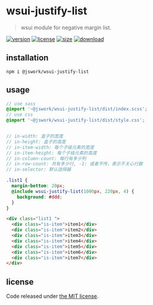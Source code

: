 # wsui-justify-list
> wsui module for negative margin list.

[![version][version-image]][version-url]
[![license][license-image]][license-url]
[![size][size-image]][size-url]
[![download][download-image]][download-url]

## installation
```shell
npm i @jswork/wsui-justify-list
```

## usage
```scss
// use sass
@import '~@jswork/wsui-justify-list/dist/index.scss';
// use css
@import '~@jswork/wsui-justify-list/dist/style.css';


// in-width: 盒子的宽度
// in-height: 盒子的高度
// in-item-width: 每个子级元素的宽度
// in-item-height: 每个子级元素的高度
// in-column-count: 每行有多少列
// in-row-count: 共有多少行, -1: 或者不传，表示不关心行数
// in-selector: 默认选择器

.list1 {
  margin-bottom: 20px;
  @include wsui-justify-list(1000px, 220px, 4) {
    background: #ddd;
  }
}
```

```html
<div class="list1 ">
  <div class="is-item">item1</div>
  <div class="is-item">item2</div>
  <div class="is-item">item3</div>
  <div class="is-item">item4</div>
  <div class="is-item">item5</div>
  <div class="is-item">item6</div>
  <div class="is-item">item7</div>
</div>
```

## license
Code released under [the MIT license](https://github.com/afeiship/wsui-justify-list/blob/master/LICENSE.txt).

[version-image]: https://img.shields.io/npm/v/@jswork/wsui-justify-list
[version-url]: https://npmjs.org/package/@jswork/wsui-justify-list

[license-image]: https://img.shields.io/npm/l/@jswork/wsui-justify-list
[license-url]: https://github.com/afeiship/wsui-justify-list/blob/master/LICENSE.txt

[size-image]: https://img.shields.io/bundlephobia/minzip/@jswork/wsui-justify-list
[size-url]: https://github.com/afeiship/wsui-justify-list/blob/master/dist/wsui-justify-list.min.js

[download-image]: https://img.shields.io/npm/dm/@jswork/wsui-justify-list
[download-url]: https://www.npmjs.com/package/@jswork/wsui-justify-list

